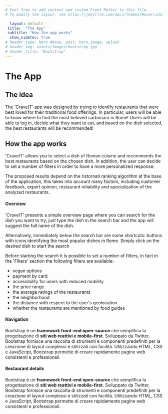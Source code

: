 ```yaml
---
# Feel free to add content and custom Front Matter to this file.
# To modify the layout, see https://jekyllrb.com/docs/themes/#overriding-theme-defaults

  layout: default
 title:  "The App"
 subtitle: "How the app works"
  show_sidetoc: true
# header_type: hero #base, post, hero,image, splash
# header_img: assets/images/bootstrap.jpg
# header_title: "Bootstrap"
---
```


# **The App**
## The idea

The 'CraveIT' app was designed by trying to identify restaurants that were best loved for their traditional food offerings. 
In particular, users will be able to know where to find the most beloved carbonara in Rome!
Users will be able to log in, decide what they want to eat, and based on the dish selected, the best restaurants will be recommended!


## How the app works

'CraveIT' allows you to select a dish of Roman cuisine and recommends the best restaurants based on the chosen dish. 
In addition, the user can decide to set a number of filters in order to have a more personalized response. 

The proposed results depend on the ristornati ranking algorithm at the base of the application, this takes into account many factors, including customer feedback, expert opinion, restaurant reliability and specialization of the analyzed restaurants.


#### Overview 

'CraveIT' presents a simple overview page where you can search for the dish you want to try, just type the dish in the search bar and the app will suggest the full name of the dish.

Alternatively, immediately below the search bar are some shortcuts: buttons with icons identifying the most popular dishes in Rome. Simply click on the desired dish to start the search

Before starting the search it is possible to set a number of filters, in fact in the 'Filters' section the following filters are available:
  - vegan options
  - payment by card
  - accessibility for users with reduced mobility 
  - the price range
  - the average ratings of the restaurants
  - the neighborhood
  - the distance with respect to the user's geolocation
  - whether the restaurants are mentioned by food guides

#### Navigation 

Bootstrap è un **framework front-end open-source** che semplifica la progettazione di **siti web reattivi e mobile-first**. Sviluppato da Twitter, Bootstrap fornisce una raccolta di strumenti e componenti predefiniti per la creazione di layout complessi e stilizzati con facilità. Utilizzando HTML, CSS e JavaScript, Bootstrap permette di creare rapidamente pagine web consistenti e professionali.


#### Restaurant details 

Bootstrap è un **framework front-end open-source** che semplifica la progettazione di **siti web reattivi e mobile-first**. Sviluppato da Twitter, Bootstrap fornisce una raccolta di strumenti e componenti predefiniti per la creazione di layout complessi e stilizzati con facilità. Utilizzando HTML, CSS e JavaScript, Bootstrap permette di creare rapidamente pagine web consistenti e professionali.




